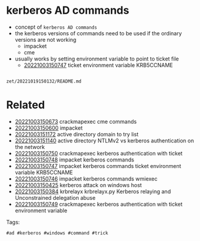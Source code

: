 # kerberos AD commands

- concept of `kerberos AD commands`
- the kerberos versions of commands need to be used if the ordinary versions are not working
  - impacket
  - cme
- usually works by setting environment variable to point to ticket file
  - [20221003150747](/zet/20221003150747/README.md) ticket environment variable KRB5CCNAME

```
```

` zet/20221019150132/README.md `

# Related

- [20221003150673](/zet/20221003150673/README.md) crackmapexec cme commands
- [20221003150600](/zet/20221003150600/README.md) impacket
- [20221003151172](/zet/20221003151172/README.md) active directory domain to try list
- [20221003151140](/zet/20221003151140/README.md) active directory  NTLMv2 vs kerberos authentication on the network
- [20221003150750](/zet/20221003150750/README.md) crackmapexec kerberos authentication with ticket
- [20221003150748](/zet/20221003150748/README.md) impacket kerberos commands
- [20221003150747](/zet/20221003150747/README.md) impacket kerberos commands ticket environment variable KRB5CCNAME
- [20221003150746](/zet/20221003150746/README.md) impacket kerberos commands wmiexec
- [20221003150425](/zet/20221003150425/README.md) kerberos attack on windows host
- [20221003150384](/zet/20221003150384/README.md) krbrelayx krbrelayx.py Kerberos relaying and Unconstrained delegation abuse
- [20221003150749](/zet/20221003150749/README.md) crackmapexec kerberos authentication with ticket environment variable

Tags:

    #ad #kerberos #windows #command #trick

